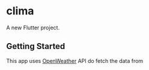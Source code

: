 # clima

A new Flutter project.

## Getting Started

This app uses [OpenWeather](https://openweathermap.org/api) API do fetch the data from
